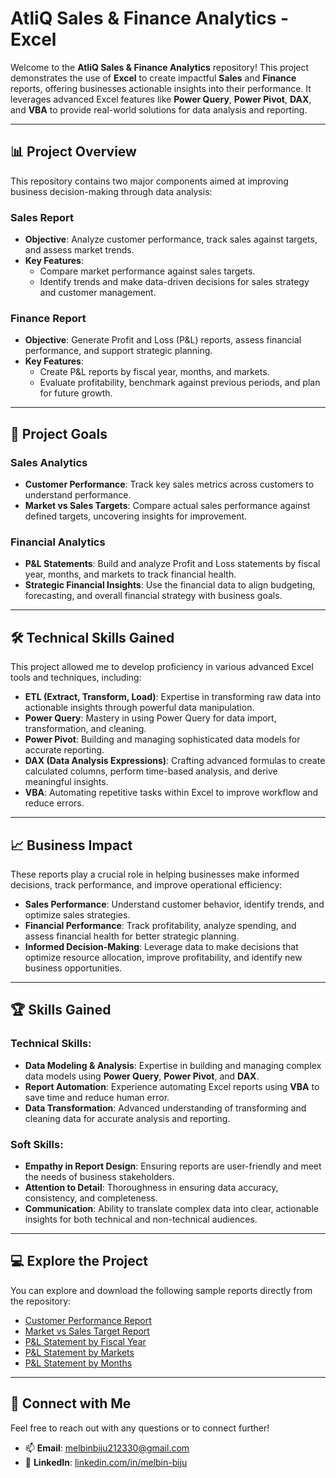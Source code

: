 # AtliQ Sales & Finance Analytics - Excel

Welcome to the **AtliQ Sales & Finance Analytics** repository! This project demonstrates the use of **Excel** to create impactful **Sales** and **Finance** reports, offering businesses actionable insights into their performance. It leverages advanced Excel features like **Power Query**, **Power Pivot**, **DAX**, and **VBA** to provide real-world solutions for data analysis and reporting.

---

## 📊 **Project Overview**

This repository contains two major components aimed at improving business decision-making through data analysis:

### **Sales Report**
- **Objective**: Analyze customer performance, track sales against targets, and assess market trends.
- **Key Features**:
  - Compare market performance against sales targets.
  - Identify trends and make data-driven decisions for sales strategy and customer management.

### **Finance Report**
- **Objective**: Generate Profit and Loss (P&L) reports, assess financial performance, and support strategic planning.
- **Key Features**:
  - Create P&L reports by fiscal year, months, and markets.
  - Evaluate profitability, benchmark against previous periods, and plan for future growth.

---

## 🎯 **Project Goals**

### **Sales Analytics**
- **Customer Performance**: Track key sales metrics across customers to understand performance.
- **Market vs Sales Targets**: Compare actual sales performance against defined targets, uncovering insights for improvement.

### **Financial Analytics**
- **P&L Statements**: Build and analyze Profit and Loss statements by fiscal year, months, and markets to track financial health.
- **Strategic Financial Insights**: Use the financial data to align budgeting, forecasting, and overall financial strategy with business goals.

---

## 🛠 **Technical Skills Gained**

This project allowed me to develop proficiency in various advanced Excel tools and techniques, including:

- **ETL (Extract, Transform, Load)**: Expertise in transforming raw data into actionable insights through powerful data manipulation.
- **Power Query**: Mastery in using Power Query for data import, transformation, and cleaning.
- **Power Pivot**: Building and managing sophisticated data models for accurate reporting.
- **DAX (Data Analysis Expressions)**: Crafting advanced formulas to create calculated columns, perform time-based analysis, and derive meaningful insights.
- **VBA**: Automating repetitive tasks within Excel to improve workflow and reduce errors.

---

## 📈 **Business Impact**

These reports play a crucial role in helping businesses make informed decisions, track performance, and improve operational efficiency:

- **Sales Performance**: Understand customer behavior, identify trends, and optimize sales strategies.
- **Financial Performance**: Track profitability, analyze spending, and assess financial health for better strategic planning.
- **Informed Decision-Making**: Leverage data to make decisions that optimize resource allocation, improve profitability, and identify new business opportunities.

---

## 🏆 **Skills Gained**

### **Technical Skills**:
- **Data Modeling & Analysis**: Expertise in building and managing complex data models using **Power Query**, **Power Pivot**, and **DAX**.
- **Report Automation**: Experience automating Excel reports using **VBA** to save time and reduce human error.
- **Data Transformation**: Advanced understanding of transforming and cleaning data for accurate analysis and reporting.

### **Soft Skills**:
- **Empathy in Report Design**: Ensuring reports are user-friendly and meet the needs of business stakeholders.
- **Attention to Detail**: Thoroughness in ensuring data accuracy, consistency, and completeness.
- **Communication**: Ability to translate complex data into clear, actionable insights for both technical and non-technical audiences.

---

## 💻 **Explore the Project**

You can explore and download the following sample reports directly from the repository:
- [Customer Performance Report](https://github.com/melbinbiju1/Atliq-Sales-Finance-Reports-Excel/blob/main/Customer%20Performance%20Report.pdf)
- [Market vs Sales Target Report](https://github.com/melbinbiju1/Atliq-Sales-Finance-Reports-Excel/blob/main/Market%20Performance%20vs%20Target.pdf)
- [P&L Statement by Fiscal Year](https://github.com/Naveen-S6/AtliQ_Hardware_Sales_Report_Excel/blob/main/P%26L%20Statement%20by%20Fiscal%20Year.pdf)
- [P&L Statement by Markets](https://github.com/Naveen-S6/AtliQ_Hardware_Sales_Report_Excel/blob/main/P%26L%20Statement%20by%20Markets.pdf)
- [P&L Statement by Months](https://github.com/Naveen-S6/AtliQ_Hardware_Sales_Report_Excel/blob/main/P%26L%20Statement%20by%20Months.pdf)

---

## 💬 Connect with Me

Feel free to reach out with any questions or to connect further!

- 📫 **Email**: [melbinbiju212330@gmail.com](mailto:melbinbiju212330@gmail.com)  
- 🔗 **LinkedIn**: [linkedin.com/in/melbin-biju](https://www.linkedin.com/in/melbin-biju/)


